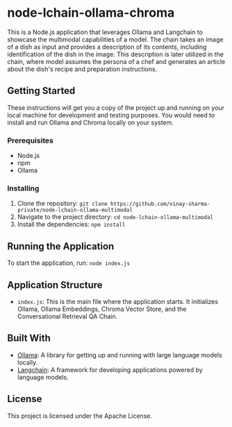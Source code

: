 # node-lchain-ollama-chroma
This is a Node.js application that leverages Ollama and Langchain to showcase the multimodal capabilities of a model. The chain takes an image of a dish as input and provides a description of its contents, including identification of the dish in the image. This description is later utilized in the chain, where model assumes the persona of a chef and generates an article about the dish's recipe and preparation instructions.

## Getting Started

These instructions will get you a copy of the project up and running on your local machine for development and testing purposes. You would need to install and run Ollama and Chroma locally on your system.

### Prerequisites

- Node.js
- npm
- Ollama

### Installing

1. Clone the repository: `git clone https://github.com/vinay-sharma-private/node-lchain-ollama-multimodal`
2. Navigate to the project directory: `cd node-lchain-ollama-multimodal`
3. Install the dependencies: `npm install`

## Running the Application

To start the application, run: `node index.js`

## Application Structure

- `index.js`: This is the main file where the application starts. It initializes Ollama, Ollama Embeddings, Chroma Vector Store, and the Conversational Retrieval QA Chain.

## Built With

- [Ollama](https://ollama.ai/): A library for getting up and running with large language models locally.
- [Langchain](https://www.langchain.com/): A framework for developing applications powered by language models.

## License

This project is licensed under the Apache License.
